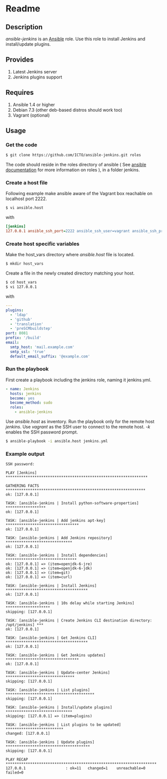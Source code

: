# Readme

## Description

*ansible-jenkins* is an [Ansible](http://ansible.cc) role.
Use this role to install Jenkins and install/update plugins.

## Provides

1. Latest Jenkins server
2. Jenkins plugins support

## Requires

1. Ansible 1.4 or higher
2. Debian 7.3 (other deb-based distros should work too)
3. Vagrant (optional)

## Usage

### Get the code

```bash
$ git clone https://github.com/ICTO/ansible-jenkins.git roles
```

The code should reside in the roles directory of ansible ( See [ansible documentation](http://www.ansibleworks.com/docs/playbooks.html#roles) for more information on roles ), in a folder jenkins.

### Create a host file

Following example make ansible aware of the Vagrant box reachable on localhost port 2222.

```bash
$ vi ansible.host
```

with

```ini
[jenkins]
127.0.0.1 ansible_ssh_port=2222 ansible_ssh_user=vagrant ansible_ssh_private_key_file=~/.vagrant.d/insecure_private_key 
```

### Create host specific variables

Make the host_vars directory where *ansible.host* file is located.

```bash
$ mkdir host_vars
```

Create a file in the newly created directory matching your host.

```bash
$ cd host_vars
$ vi 127.0.0.1
```

with

```yaml
---
plugins:
  - 'ldap'
  - 'github'
  - 'translation'
  - 'preSCMbuildstep'
port: 8081
prefix: '/build'
email:
  smtp_host: 'mail.example.com'
  smtp_ssl: 'true'
  default_email_suffix: '@example.com'
```

### Run the playbook


First create a playbook including the jenkins role, naming it jenkins.yml.

```yml
- name: Jenkins
  hosts: jenkins
  become: yes
  become_method: sudo
  roles:
    - ansible-jenkins
```

Use *ansible.host* as inventory. Run the playbook only for the remote host *jenkins*. Use *vagrant* as the SSH user to connect to the remote host. *-k* enables the SSH password prompt.

```bash
$ ansible-playbook -i ansible.host jenkins.yml
```

### Example output

```
SSH password:

PLAY [Jenkins] ****************************************************************

GATHERING FACTS ***************************************************************
ok: [127.0.0.1]

TASK: [ansible-jenkins | Install python-software-properties] ******************
ok: [127.0.0.1]

TASK: [ansible-jenkins | Add jenkins apt-key] *********************************
ok: [127.0.0.1]

TASK: [ansible-jenkins | Add Jenkins repository] ******************************
ok: [127.0.0.1]

TASK: [ansible-jenkins | Install dependencies] ********************************
ok: [127.0.0.1] => (item=openjdk-6-jre)
ok: [127.0.0.1] => (item=openjdk-6-jdk)
ok: [127.0.0.1] => (item=git)
ok: [127.0.0.1] => (item=curl)

TASK: [ansible-jenkins | Install Jenkins] *************************************
ok: [127.0.0.1]

TASK: [ansible-jenkins | 10s delay while starting Jenkins] ********************
skipping: [127.0.0.1]

TASK: [ansible-jenkins | Create Jenkins CLI destination directory: /opt/jenkins] ***
ok: [127.0.0.1]

TASK: [ansible-jenkins | Get Jenkins CLI] *************************************
ok: [127.0.0.1]

TASK: [ansible-jenkins | Get Jenkins updates] *********************************
ok: [127.0.0.1]

TASK: [ansible-jenkins | Update-center Jenkins] *******************************
skipping: [127.0.0.1]

TASK: [ansible-jenkins | List plugins] ****************************************
skipping: [127.0.0.1]

TASK: [ansible-jenkins | Install/update plugins] ******************************
skipping: [127.0.0.1] => (item=plugins)

TASK: [ansible-jenkins | List plugins to be updated] **************************
changed: [127.0.0.1]

TASK: [ansible-jenkins | Update plugins] **************************************
skipping: [127.0.0.1]

PLAY RECAP ********************************************************************
127.0.0.1                  : ok=11   changed=1    unreachable=0    failed=0  
```
